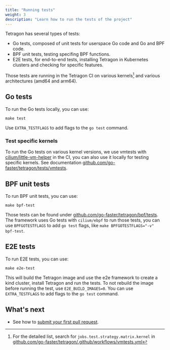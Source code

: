 ```yaml
---
title: "Running tests"
weight: 3
description: "Learn how to run the tests of the project"
---
```


Tetragon has several types of tests:
- Go tests, composed of unit tests for userspace Go code and Go and BPF code.
- BPF unit tests, testing specifing BPF functions.
- E2E tests, for end-to-end tests, installing Tetragon in Kubernetes clusters
  and checking for specific features.

Those tests are running in the Tetragon CI on various kernels[^1] and various
architectures (amd64 and arm64).

[^1]: For the detailed list, search for `jobs.test.strategy.matrix.kernel` in
[github.com/go-faster/tetragon/.github/workflows/vmtests.yml](https://github.com/go-faster/tetragon/blob/main/.github/workflows/vmtests.yml)

## Go tests

To run the Go tests locally, you can use:

```shell
make test
```

Use `EXTRA_TESTFLAGS` to add flags to the `go test` command.

### Test specific kernels

To run the Go tests on various kernel versions, we use vmtests with
[cilium/little-vm-helper](https://github.com/cilium/little-vm-helper) in the
CI, you can also use it locally for testing specific kernels. See documentation
[github.com/go-faster/tetragon/tests/vmtests](https://github.com/go-faster/tetragon/tree/main/tests/vmtests).

## BPF unit tests

To run BPF unit tests, you can use:

```shell
make bpf-test
```

Those tests can be found under
[github.com/go-faster/tetragon/bpf/tests](https://github.com/go-faster/tetragon/tree/main/bpf/tests).
The framework uses Go tests with `cilium/ebpf` to run those tests, you can use
`BPFGOTESTFLAGS` to add `go test` flags, like `make BPFGOTESTFLAGS="-v"
bpf-test`.

## E2E tests

To run E2E tests, you can use:

```shell
make e2e-test
```

This will build the Tetragon image and use the e2e framework to create a kind
cluster, install Tetragon and run the tests. To not rebuild the image before
running the test, use `E2E_BUILD_IMAGES=0`. You can use `EXTRA_TESTFLAGS` to
add flags to the `go test` command.


## What's next

- See how to [submit your first pull request](/docs/contribution-guide/submitting-a-pull-request/).

